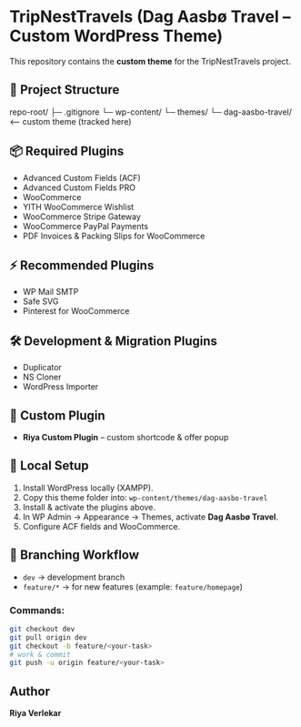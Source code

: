 # TripNestTravels (Dag Aasbø Travel – Custom WordPress Theme)

This repository contains the **custom theme** for the TripNestTravels project.

## 📂 Project Structure
repo-root/
├─ .gitignore
└─ wp-content/
   └─ themes/
      └─ dag-aasbo-travel/   <-- custom theme (tracked here)

## 📦 Required Plugins
- Advanced Custom Fields (ACF)
- Advanced Custom Fields PRO
- WooCommerce
- YITH WooCommerce Wishlist
- WooCommerce Stripe Gateway
- WooCommerce PayPal Payments
- PDF Invoices & Packing Slips for WooCommerce

## ⚡ Recommended Plugins
- WP Mail SMTP
- Safe SVG
- Pinterest for WooCommerce

## 🛠 Development & Migration Plugins
- Duplicator
- NS Cloner
- WordPress Importer

## 🧩 Custom Plugin
- **Riya Custom Plugin** – custom shortcode & offer popup

## 🚀 Local Setup
1. Install WordPress locally (XAMPP).
2. Copy this theme folder into: `wp-content/themes/dag-aasbo-travel`
3. Install & activate the plugins above.
4. In WP Admin → Appearance → Themes, activate **Dag Aasbø Travel**.
5. Configure ACF fields and WooCommerce.

## 🌿 Branching Workflow
- `dev` → development branch  
- `feature/*` → for new features (example: `feature/homepage`)

### Commands:
```bash
git checkout dev
git pull origin dev
git checkout -b feature/<your-task>
# work & commit
git push -u origin feature/<your-task>
```
## Author
**Riya Verlekar**
